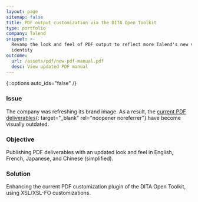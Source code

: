 ```yaml
---
layout: page
sitemap: false
title: PDF output customization via the DITA Open Toolkit
type: portfolio
company: Talend
snippet: >-
  Revamp the look and feel of PDF output to reflect more Talend's new visual
  identity
outcome:
  url: /assets/pdf/new-pdf-manual.pdf
  desc: View updated PDF manual
---
```

{::options auto_ids="false" /}

### Issue

The company was refreshing its brand image. As a result, the [current PDF deliverables](/assets/pdf/old-pdf-manual.pdf){: target="_blank" rel="noopener noreferrer"} have become visually outdated.

### Objective

Publishing PDF deliverables with an updated look and feel in English, French, Japanese, and Chinese (simplified).

### Solution

Enhancing the current PDF customization plugin of the DITA Open Toolkit, using XSL/XSL-FO customizations.
